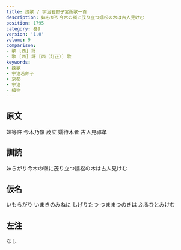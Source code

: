 ```yaml
---
title: 挽歌 / 宇治若郎子宮所歌一首
description: 妹らがり今木の嶺に茂り立つ嬬松の木は古人見けむ
position: 1795
category: 巻9
version: '1.0'
volume: 9
comparison:
- 歌 [西] 謌
- 歌 [西] 謌 [西（訂正）] 歌
keywords:
- 挽歌
- 宇治若郎子
- 京都
- 宇治
- 植物
---
```


## 原文

妹等許 今木乃嶺 茂立 嬬待木者 古人見祁牟

## 訓読

妹らがり今木の嶺に茂り立つ嬬松の木は古人見けむ

## 仮名

いもらがり いまきのみねに しげりたつ つままつのきは ふるひとみけむ

## 左注

なし
